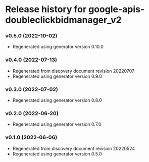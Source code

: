 # Release history for google-apis-doubleclickbidmanager_v2

### v0.5.0 (2022-10-02)

* Regenerated using generator version 0.10.0

### v0.4.0 (2022-07-13)

* Regenerated from discovery document revision 20220707
* Regenerated using generator version 0.9.0

### v0.3.0 (2022-07-02)

* Regenerated using generator version 0.8.0

### v0.2.0 (2022-06-20)

* Regenerated using generator version 0.7.0

### v0.1.0 (2022-06-06)

* Regenerated from discovery document revision 20220524
* Regenerated using generator version 0.5.0

